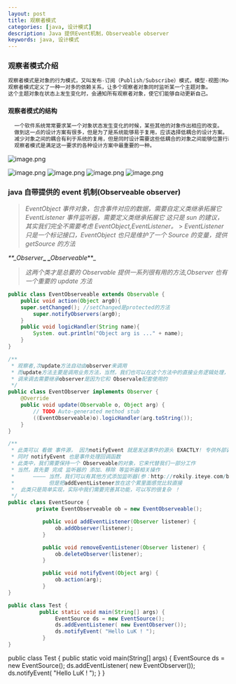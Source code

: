 ```yaml
---
layout: post
title: 观察者模式
categories: [java, 设计模式]
description: Java 提供Event机制，Observeable observer
keywords: java, 设计模式
---
```


 <meta name="referrer" content="no-referrer"/>

 

### 观察者模式介绍

```java
观察者模式是对象的行为模式，又叫发布-订阅（Publish/Subscribe）模式，模型-视图(Model/View)模式或者从属者模式
观察者模式定义了一种一对多的依赖关系，让多个观察者对象同时监听某一个主题对象。
这个主题对象在状态上发生变化时，会通知所有观察者对象，使它们能够自动更新自己。
```

#### **观察者模式的结构**

```java
  一个软件系统常常要求某一个对象状态发生变化的时候，某些其他的对象作出相应的改变。
  做到这一点的设计方案有很多，但是为了是系统能够易于复用，应该选择低耦合的设计方案。
  减少对象之间的耦合有利于系统的复用，但是同时设计需要这些低耦合的对象之间能够位置行动的协调一致，保证高度的协作。
  观察者模式是满足这一要求的各种设计方案中最重要的一种。
```

![image.png](https://cdn.nlark.com/yuque/0/2021/png/659846/1639441767465-6ac933f9-de67-4f10-a63c-84aecc24df51.png#clientId=u298a77d9-63fd-4&from=paste&height=376&id=uc2ef6036&margin=%5Bobject%20Object%5D&name=image.png&originHeight=752&originWidth=1560&originalType=binary&ratio=1&size=629778&status=done&style=none&taskId=u648d9b58-6f2e-45cd-9be3-8390303578a&width=780)

![image.png](https://cdn.nlark.com/yuque/0/2021/png/659846/1639441791352-1b1cced6-f085-4bf9-9af4-301bdfff1f24.png#clientId=u298a77d9-63fd-4&from=paste&height=358&id=u62aa2f4a&margin=%5Bobject%20Object%5D&name=image.png&originHeight=716&originWidth=1598&originalType=binary&ratio=1&size=647058&status=done&style=none&taskId=u8dba0efe-5a89-49aa-8ad8-af52bf6f541&width=799)
![image.png](https://cdn.nlark.com/yuque/0/2021/png/659846/1639441808252-1b80793d-a36d-46b4-a973-5f1a07193d0f.png#clientId=u298a77d9-63fd-4&from=paste&height=279&id=u894ba680&margin=%5Bobject%20Object%5D&name=image.png&originHeight=558&originWidth=1590&originalType=binary&ratio=1&size=406791&status=done&style=none&taskId=u3ac00f78-f359-4781-90f0-3c56d295d68&width=795)
![image.png](https://cdn.nlark.com/yuque/0/2021/png/659846/1639441825092-a223cf5d-2f3e-40ca-afe8-dc48657b3a0a.png#clientId=u298a77d9-63fd-4&from=paste&height=472&id=u35f71aeb&margin=%5Bobject%20Object%5D&name=image.png&originHeight=944&originWidth=1596&originalType=binary&ratio=1&size=714153&status=done&style=none&taskId=u7a7273a3-ad7c-470b-a60a-688cc752f60&width=798)
![image.png](https://cdn.nlark.com/yuque/0/2021/png/659846/1639441844746-9fea4e3b-b0c7-410f-82b0-5cb659672358.png#clientId=u298a77d9-63fd-4&from=paste&height=241&id=u629844b3&margin=%5Bobject%20Object%5D&name=image.png&originHeight=482&originWidth=1598&originalType=binary&ratio=1&size=568022&status=done&style=none&taskId=uc829f1ed-883a-47e5-8b25-44225a49dcc&width=799)

### java 自带提供的 event 机制(Observeable observer)

> _EventObject 事件对象，包含事件对应的数据，需要自定义类继承拓展它_
> _EventListener 事件监听器，需要定义类继承拓展它_
> _这只是 sun 的建议，其实我们完全不需要考虑 EventObject,EventListener。_ > _EventListener 只是一个标记接口，EventObject 也只是维护了一个 Source 的变量，提供 getSource 的方法_

_\*\*\_Observer_**\_
\_**_Observeable_\*\*\_

> _这两个类才是总要的 Observable 提供一系列很有用的方法,Observer 也有一个重要的 update 方法_

```java
public class EventObserveable extends Observable {
    public void action(Object arg0){
    super.setChanged(); //setChanged是protected的方法
    	super.notifyObservers(arg0);
    }
    public void logicHandler(String name){
    	System. out.println("Object arg is ..." + name);
    }
}


```

```java
/**
 * 观察者,次update方法自动由observer来调用
 * 而update方法主要是调用业务方法，当然，我们也可以在这个方法中的直接业务逻辑处理，而不用
 * 调来调去需要继承observer是因为它和 Observale配套使用的
 */
public class EventObserver implements Observer {
    @Override
    public void update(Observable o, Object arg) {
        // TODO Auto-generated method stub
        ((EventObserveable)o).logicHandler(arg.toString());
    }
}
```

```java
/**
 * 此类可以 看做 事件源， 因为notifyEvent 就是发送事件的源头 EXACTLY! 专供外部调用，
 * 同时 notifyEvent 也是事件处理回调函数
 * 此类中，我们需要保持一个 Observeable的对象，它来代替我们一部分工作
 * 当然，首先要 完成 监听器的 添加、移除 等监听器相关操作
 *      ———— 当然，我们可以有其他方式添加监听器(参：http://rokily.iteye.com/blog/775395
 *           但是把addEventListener放在这个累里面感觉比较直接
 *  此类只是简单实现，实际中我们需要完善其功能，可以写的很复杂 ！
 */
public class EventSource {
         private EventObserveable ob = new EventObserveable();

           public void addEventListener(Observer listener) {
               ob.addObserver(listener);
           }

           public void removeEventListener(Observer listener) {
               ob.deleteObserver(listener);
           }

           public void notifyEvent(Object arg) {
               ob.action(arg);
           }
}
```

```java
public class Test {
          public static void main(String[] args) {
               EventSource ds = new EventSource();
               ds.addEventListener( new EventObserver());
               ds.notifyEvent( "Hello LuK ! ");
           }
}

```

public class Test {
public static void main(String[] args) {
EventSource ds = new EventSource();
ds.addEventListener( new EventObserver());
ds.notifyEvent( "Hello LuK ! ");
}
}
